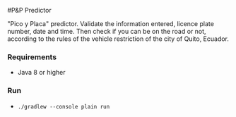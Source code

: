 #P&P Predictor

"Pico y Placa" predictor. Validate the information entered, licence plate number, date and time. Then check if you can be on the road or not, according to the rules of the vehicle restriction of the city of Quito, Ecuador.

### Requirements
- Java 8 or higher

### Run
- ``./gradlew --console plain run``